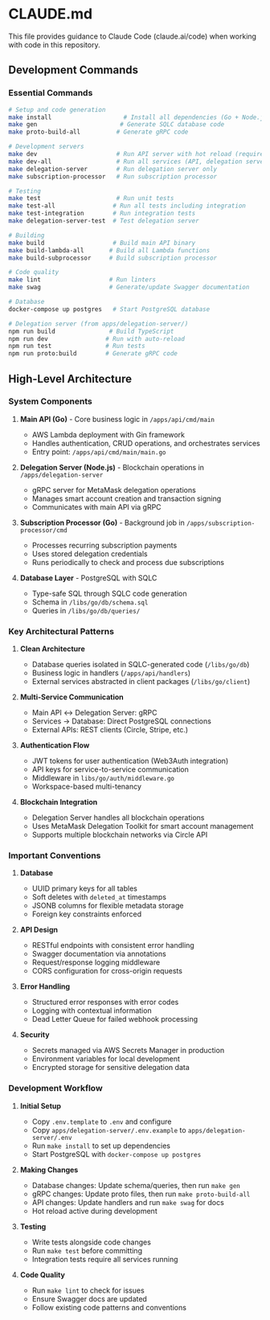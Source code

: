 # CLAUDE.md

This file provides guidance to Claude Code (claude.ai/code) when working with code in this repository.

## Development Commands

### Essential Commands
```bash
# Setup and code generation
make install                    # Install all dependencies (Go + Node.js)
make gen                       # Generate SQLC database code
make proto-build-all          # Generate gRPC code

# Development servers
make dev                      # Run API server with hot reload (requires delegation server running)
make dev-all                  # Run all services (API, delegation server, subscription processor)
make delegation-server        # Run delegation server only
make subscription-processor   # Run subscription processor

# Testing
make test                     # Run unit tests
make test-all                # Run all tests including integration
make test-integration        # Run integration tests
make delegation-server-test  # Test delegation server

# Building
make build                   # Build main API binary
make build-lambda-all       # Build all Lambda functions
make build-subprocessor     # Build subscription processor

# Code quality
make lint                   # Run linters
make swag                   # Generate/update Swagger documentation

# Database
docker-compose up postgres   # Start PostgreSQL database

# Delegation server (from apps/delegation-server/)
npm run build               # Build TypeScript
npm run dev                # Run with auto-reload
npm run test               # Run tests
npm run proto:build        # Generate gRPC code
```

## High-Level Architecture

### System Components

1. **Main API (Go)** - Core business logic in `/apps/api/cmd/main`
   - AWS Lambda deployment with Gin framework
   - Handles authentication, CRUD operations, and orchestrates services
   - Entry point: `/apps/api/cmd/main/main.go`

2. **Delegation Server (Node.js)** - Blockchain operations in `/apps/delegation-server`
   - gRPC server for MetaMask delegation operations
   - Manages smart account creation and transaction signing
   - Communicates with main API via gRPC

3. **Subscription Processor (Go)** - Background job in `/apps/subscription-processor/cmd`
   - Processes recurring subscription payments
   - Uses stored delegation credentials
   - Runs periodically to check and process due subscriptions

4. **Database Layer** - PostgreSQL with SQLC
   - Type-safe SQL through SQLC code generation
   - Schema in `/libs/go/db/schema.sql`
   - Queries in `/libs/go/db/queries/`

### Key Architectural Patterns

1. **Clean Architecture**
   - Database queries isolated in SQLC-generated code (`/libs/go/db`)
   - Business logic in handlers (`/apps/api/handlers`)
   - External services abstracted in client packages (`/libs/go/client`)

2. **Multi-Service Communication**
   - Main API ↔ Delegation Server: gRPC
   - Services → Database: Direct PostgreSQL connections
   - External APIs: REST clients (Circle, Stripe, etc.)

3. **Authentication Flow**
   - JWT tokens for user authentication (Web3Auth integration)
   - API keys for service-to-service communication
   - Middleware in `libs/go/auth/middleware.go`
   - Workspace-based multi-tenancy

4. **Blockchain Integration**
   - Delegation Server handles all blockchain operations
   - Uses MetaMask Delegation Toolkit for smart account management
   - Supports multiple blockchain networks via Circle API

### Important Conventions

1. **Database**
   - UUID primary keys for all tables
   - Soft deletes with `deleted_at` timestamps
   - JSONB columns for flexible metadata storage
   - Foreign key constraints enforced

2. **API Design**
   - RESTful endpoints with consistent error handling
   - Swagger documentation via annotations
   - Request/response logging middleware
   - CORS configuration for cross-origin requests

3. **Error Handling**
   - Structured error responses with error codes
   - Logging with contextual information
   - Dead Letter Queue for failed webhook processing

4. **Security**
   - Secrets managed via AWS Secrets Manager in production
   - Environment variables for local development
   - Encrypted storage for sensitive delegation data

### Development Workflow

1. **Initial Setup**
   - Copy `.env.template` to `.env` and configure
   - Copy `apps/delegation-server/.env.example` to `apps/delegation-server/.env`
   - Run `make install` to set up dependencies
   - Start PostgreSQL with `docker-compose up postgres`

2. **Making Changes**
   - Database changes: Update schema/queries, then run `make gen`
   - gRPC changes: Update proto files, then run `make proto-build-all`
   - API changes: Update handlers and run `make swag` for docs
   - Hot reload active during development

3. **Testing**
   - Write tests alongside code changes
   - Run `make test` before committing
   - Integration tests require all services running

4. **Code Quality**
   - Run `make lint` to check for issues
   - Ensure Swagger docs are updated
   - Follow existing code patterns and conventions